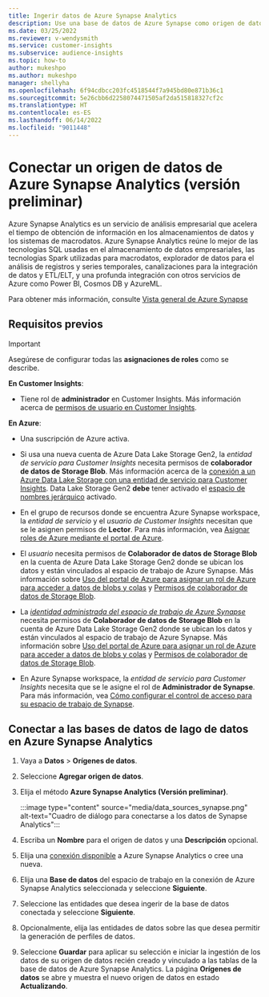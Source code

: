 ```yaml
---
title: Ingerir datos de Azure Synapse Analytics
description: Use una base de datos de Azure Synapse como origen de datos en Dynamics 365 Customer Insights.
ms.date: 03/25/2022
ms.reviewer: v-wendysmith
ms.service: customer-insights
ms.subservice: audience-insights
ms.topic: how-to
author: mukeshpo
ms.author: mukeshpo
manager: shellyha
ms.openlocfilehash: 6f94cdbcc203fc4518544f7a945bd80e871b36c1
ms.sourcegitcommit: 5e26cbb6d2258074471505af2da515818327cf2c
ms.translationtype: HT
ms.contentlocale: es-ES
ms.lasthandoff: 06/14/2022
ms.locfileid: "9011448"
---
```

# <a name="connect-an-azure-synapse-analytics-data-source-preview"></a>Conectar un origen de datos de Azure Synapse Analytics (versión preliminar)

Azure Synapse Analytics es un servicio de análisis empresarial que acelera el tiempo de obtención de información en los almacenamientos de datos y los sistemas de macrodatos. Azure Synapse Analytics reúne lo mejor de las tecnologías SQL usadas en el almacenamiento de datos empresariales, las tecnologías Spark utilizadas para macrodatos, explorador de datos para el análisis de registros y series temporales, canalizaciones para la integración de datos y ETL/ELT, y una profunda integración con otros servicios de Azure como Power BI, Cosmos DB y AzureML.

Para obtener más información, consulte [Vista general de Azure Synapse](/azure/synapse-analytics/overview-what-is)

## <a name="prerequisites"></a>Requisitos previos

> [!IMPORTANT]
> Asegúrese de configurar todas las **asignaciones de roles** como se describe.  

**En Customer Insights**:

* Tiene rol de **administrador** en Customer Insights. Más información acerca de [permisos de usuario en Customer Insights](permissions.md#assign-roles-and-permissions).

**En Azure**:

- Una suscripción de Azure activa.

- Si usa una nueva cuenta de Azure Data Lake Storage Gen2, la *entidad de servicio para Customer Insights* necesita permisos de **colaborador de datos de Storage Blob**. Más información acerca de la [conexión a un Azure Data Lake Storage con una entidad de servicio para Customer Insights](connect-service-principal.md). Data Lake Storage Gen2 **debe** tener activado el [espacio de nombres jerárquico](/azure/storage/blobs/data-lake-storage-namespace) activado.

- En el grupo de recursos donde se encuentra Azure Synapse workspace, la *entidad de servicio* y el *usuario de Customer Insights* necesitan que se le asignen permisos de **Lector**. Para más información, vea [Asignar roles de Azure mediante el portal de Azure](/azure/role-based-access-control/role-assignments-portal).

- El *usuario* necesita permisos de **Colaborador de datos de Storage Blob** en la cuenta de Azure Data Lake Storage Gen2 donde se ubican los datos y están vinculados al espacio de trabajo de Azure Synapse. Más información sobre [Uso del portal de Azure para asignar un rol de Azure para acceder a datos de blobs y colas](/azure/storage/common/storage-auth-aad-rbac-portal) y [Permisos de colaborador de datos de Storage Blob](/azure/role-based-access-control/built-in-roles#storage-blob-data-contributor).

- La *[identidad administrada del espacio de trabajo de Azure Synapse](/azure/synapse-analytics/security/synapse-workspace-managed-identity)* necesita permisos de **Colaborador de datos de Storage Blob** en la cuenta de Azure Data Lake Storage Gen2 donde se ubican los datos y están vinculados al espacio de trabajo de Azure Synapse. Más información sobre [Uso del portal de Azure para asignar un rol de Azure para acceder a datos de blobs y colas](/azure/storage/common/storage-auth-aad-rbac-portal) y [Permisos de colaborador de datos de Storage Blob](/azure/role-based-access-control/built-in-roles#storage-blob-data-contributor).

- En Azure Synapse workspace, la *entidad de servicio para Customer Insights* necesita que se le asigne el rol de **Administrador de Synapse**. Para más información, vea [Cómo configurar el control de acceso para su espacio de trabajo de Synapse](/azure/synapse-analytics/security/how-to-set-up-access-control).

## <a name="connect-to-the-data-lake-database-in-azure-synapse-analytics"></a>Conectar a las bases de datos de lago de datos en Azure Synapse Analytics

1. Vaya a **Datos** > **Orígenes de datos**.

1. Seleccione **Agregar origen de datos**.

1. Elija el método **Azure Synapse Analytics (Versión preliminar)**.

   :::image type="content" source="media/data_sources_synapse.png" alt-text="Cuadro de diálogo para conectarse a los datos de Synapse Analytics":::
  
1. Escriba un **Nombre** para el origen de datos y una **Descripción** opcional.

1. Elija una [conexión disponible](connections.md) a Azure Synapse Analytics o cree una nueva.

1. Elija una **Base de datos** del espacio de trabajo en la conexión de Azure Synapse Analytics seleccionada y seleccione **Siguiente**.

1. Seleccione las entidades que desea ingerir de la base de datos conectada y seleccione **Siguiente**.

1. Opcionalmente, elija las entidades de datos sobre las que desea permitir la generación de perfiles de datos.

1. Seleccione **Guardar** para aplicar su selección e iniciar la ingestión de los datos de su origen de datos recién creado y vinculado a las tablas de la base de datos de Azure Synapse Analytics. La página **Orígenes de datos** se abre y muestra el nuevo origen de datos en estado **Actualizando**.
